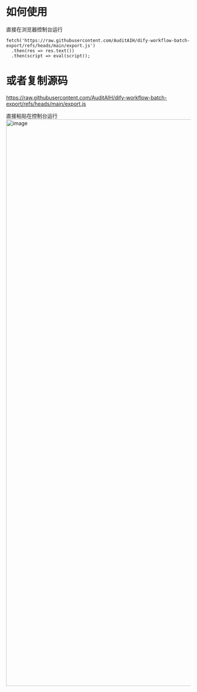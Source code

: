 # 如何使用
直接在浏览器控制台运行
```
fetch('https://raw.githubusercontent.com/AuditAIH/dify-workflow-batch-export/refs/heads/main/export.js')
  .then(res => res.text())
  .then(script => eval(script));
```

# 或者复制源码

https://raw.githubusercontent.com/AuditAIH/dify-workflow-batch-export/refs/heads/main/export.js

直接粘贴在控制台运行
<img width="2838" height="1546" alt="image" src="https://github.com/user-attachments/assets/b4e7b6d4-fa37-4c37-9907-febce199d5e9" />
